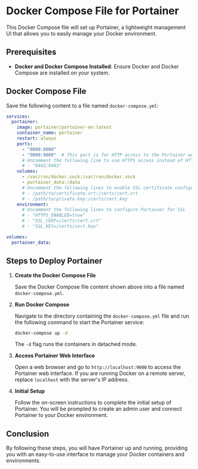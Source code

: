 
# Docker Compose File for Portainer

This Docker Compose file will set up Portainer, a lightweight management UI that allows you to easily manage your Docker environment.

## Prerequisites

- **Docker and Docker Compose Installed**: Ensure Docker and Docker Compose are installed on your system.

## Docker Compose File

Save the following content to a file named `docker-compose.yml`:

```yaml
services:
  portainer:
    image: portainer/portainer-ee:latest
    container_name: portainer
    restart: always
    ports:
      - "8000:8000"
      - "9000:9000"  # This port is for HTTP access to the Portainer web interface
      # Uncomment the following line to use HTTPS access instead of HTTP
      # - "9443:9443"
    volumes:
      - /var/run/docker.sock:/var/run/docker.sock
      - portainer_data:/data
      # Uncomment the following lines to enable SSL certificate configuration
      # - /path/to/certificate.crt:/certs/cert.crt
      # - /path/to/private.key:/certs/cert.key
    environment:
      # Uncomment the following lines to configure Portainer for SSL
      # - "HTTPS_ENABLED=true"
      # - "SSL_CERT=/certs/cert.crt"
      # - "SSL_KEY=/certs/cert.key"

volumes:
  portainer_data:

```

## Steps to Deploy Portainer

1. **Create the Docker Compose File**

   Save the Docker Compose file content shown above into a file named `docker-compose.yml`.

2. **Run Docker Compose**

   Navigate to the directory containing the `docker-compose.yml` file and run the following command to start the Portainer service:

   ```bash
   docker-compose up -d
   ```

   The `-d` flag runs the containers in detached mode.

3. **Access Portainer Web Interface**

   Open a web browser and go to `http://localhost:9000` to access the Portainer web interface. If you are running Docker on a remote server, replace `localhost` with the server's IP address.

4. **Initial Setup**

   Follow the on-screen instructions to complete the initial setup of Portainer. You will be prompted to create an admin user and connect Portainer to your Docker environment.

## Conclusion

By following these steps, you will have Portainer up and running, providing you with an easy-to-use interface to manage your Docker containers and environments.